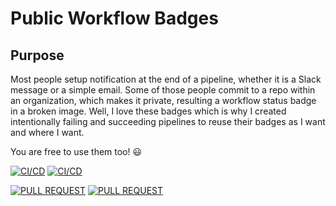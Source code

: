 # Public Workflow Badges

## Purpose

Most people setup notification at the end of a pipeline, whether it is a Slack message or a simple email. Some of those people commit to a repo within an organization, which makes it private, resulting a workflow status badge in a broken image. Well, I love these badges which is why I created intentionally failing and succeeding pipelines to reuse their badges as I want and where I want.

You are free to use them too! :smiley:

[![CI/CD](https://github.com/lazarkulasevic/workflow-badges/actions/workflows/ci-cd-failing.yml/badge.svg)](https://github.com/lazarkulasevic/workflow-badges/actions/workflows/ci-cd-failing.yml) [![CI/CD](https://github.com/lazarkulasevic/workflow-badges/actions/workflows/ci-cd-success.yml/badge.svg)](https://github.com/lazarkulasevic/workflow-badges/actions/workflows/ci-cd-success.yml)

[![PULL REQUEST](https://github.com/lazarkulasevic/workflow-badges/actions/workflows/pull-request-failing.yml/badge.svg)](https://github.com/lazarkulasevic/workflow-badges/actions/workflows/pull-request-failing.yml) [![PULL REQUEST](https://github.com/lazarkulasevic/workflow-badges/actions/workflows/pull-request-success.yml/badge.svg)](https://github.com/lazarkulasevic/workflow-badges/actions/workflows/pull-request-success.yml)
